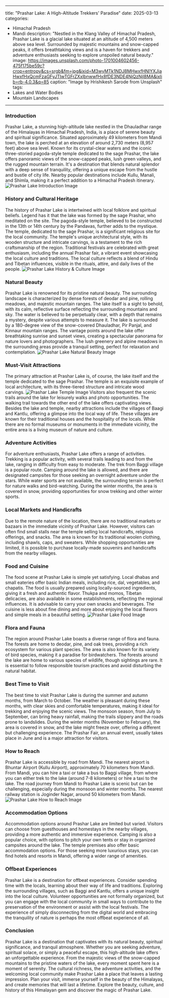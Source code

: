 
---
title: "Prashar Lake: A High-Altitude Trekkers' Paradise"
date: 2025-03-13
categories:
  - Himachal Pradesh
  - Mandi
description: "Nestled in the Klang Valley of Himachal Pradesh, Prashar Lake is a glacial lake situated at an altitude of 4,500 meters above sea level. Surrounded by majestic mountains and snow-capped peaks, it offers breathtaking views and is a haven for trekkers and adventure enthusiasts seeking to explore unspoiled natural beauty."
image: https://images.unsplash.com/photo-1701004602456-475f175be59c?crop=entropy&cs=srgb&fm=jpg&ixid=M3wyMTk1NDJ8MHwxfHNlYXJjaHwxfHxQcmFzaGFyJTIwTGFrZXxlbnwwfHx8fDE3NDE4NjQzNjl8MA&ixlib=rb-4.0.3&q=85
caption: "Image by Hrishikesh Sarode from Unsplash"
tags: 
  - Lakes and Water Bodies
  - Mountain Landscapes
---


### **Introduction**

Prashar Lake, a stunning high-altitude lake nestled in the Dhauladhar range of the Himalayas in Himachal Pradesh, India, is a place of serene beauty and spiritual significance. Situated approximately 49 kilometers from Mandi town, the lake is perched at an elevation of around 2,730 meters (8,957 feet) above sea level. Known for its crystal-clear waters and the iconic three-storied pagoda-style temple dedicated to the sage Prashar, the lake offers panoramic views of the snow-capped peaks, lush green valleys, and the rugged mountain terrain. It's a destination that blends natural splendor with a deep sense of tranquility, offering a unique escape from the hustle and bustle of city life. Nearby popular destinations include Kullu, Manali, and Shimla, making it a perfect addition to a Himachal Pradesh itinerary. <img src="placeholder_prashar_lake_introduction.jpg" alt="Prashar Lake Introduction Image">

### **History and Cultural Heritage**

The history of Prashar Lake is intertwined with local folklore and spiritual beliefs. Legend has it that the lake was formed by the sage Prashar, who meditated on the site. The pagoda-style temple, believed to be constructed in the 13th or 14th century by the Pandavas, further adds to the mystique. The temple, dedicated to the sage Prashar, is a significant religious site for the local community. The temple's unique architectural style, with its wooden structure and intricate carvings, is a testament to the rich craftsmanship of the region. Traditional festivals are celebrated with great enthusiasm, including the annual Prashar fair, a vibrant event showcasing the local culture and traditions. The local culture reflects a blend of Hindu and Tibetan influences, visible in the rituals, attire, and daily lives of the people. <img src="placeholder_prashar_lake_history_cultural.jpg" alt="Prashar Lake History & Culture Image">

### **Natural Beauty**

Prashar Lake is renowned for its pristine natural beauty. The surrounding landscape is characterized by dense forests of deodar and pine, rolling meadows, and majestic mountain ranges. The lake itself is a sight to behold, with its calm, reflective surface reflecting the surrounding mountains and sky. The water is believed to be perpetually clear, with a depth that remains a mystery, despite various attempts to measure it. The lake is surrounded by a 180-degree view of the snow-covered Dhauladhar, Pir Panjal, and Kinnaur mountain ranges. The vantage points around the lake offer breathtaking sunrise and sunset views, creating a spectacular panorama for nature lovers and photographers. The lush greenery and alpine meadows in the surrounding areas provide a tranquil setting, perfect for relaxation and contemplation. <img src="placeholder_prashar_lake_natural_beauty.jpg" alt="Prashar Lake Natural Beauty Image">

### **Must-Visit Attractions**

The primary attraction at Prashar Lake is, of course, the lake itself and the temple dedicated to the sage Prashar. The temple is an exquisite example of local architecture, with its three-tiered structure and intricate wood carvings. <img src="placeholder_prashar_lake_temple.jpg" alt="Prashar Lake Temple Image"> Visitors also frequent the scenic trails around the lake for leisurely walks and photo opportunities. The walking trail towards the other end of the lake offers captivating views. Besides the lake and temple, nearby attractions include the villages of Baagi and Kantlu, offering a glimpse into the local way of life. These villages are known for their traditional houses and the hospitality of the locals. While there are no formal museums or monuments in the immediate vicinity, the entire area is a living museum of nature and culture.

### **Adventure Activities**

For adventure enthusiasts, Prashar Lake offers a range of activities. Trekking is a popular activity, with several trails leading to and from the lake, ranging in difficulty from easy to moderate. The trek from Baggi village is a popular route. Camping around the lake is allowed, and there are designated campsites for those seeking an overnight adventure under the stars. While water sports are not available, the surrounding terrain is perfect for nature walks and bird-watching. During the winter months, the area is covered in snow, providing opportunities for snow trekking and other winter sports.

### **Local Markets and Handicrafts**

Due to the remote nature of the location, there are no traditional markets or bazaars in the immediate vicinity of Prashar Lake. However, visitors can often find small stalls near the temple selling local handicrafts, religious offerings, and snacks. The area is known for its traditional woolen clothing, including shawls, caps, and sweaters. While shopping opportunities are limited, it is possible to purchase locally-made souvenirs and handicrafts from the nearby villages.

### **Food and Cuisine**

The food scene at Prashar Lake is simple yet satisfying. Local dhabas and small eateries offer basic Indian meals, including rice, dal, vegetables, and chapatis. The food is usually prepared using locally-sourced ingredients, giving it a fresh and authentic flavor. Thukpa and momos, Tibetan delicacies, are also available in some establishments, reflecting the regional influences. It is advisable to carry your own snacks and beverages. The cuisine is less about fine dining and more about enjoying the local flavors and simple meals in a beautiful setting. <img src="placeholder_prashar_lake_food.jpg" alt="Prashar Lake Food Image">

### **Flora and Fauna**

The region around Prashar Lake boasts a diverse range of flora and fauna. The forests are home to deodar, pine, and oak trees, providing a rich ecosystem for various plant species. The area is also known for its variety of bird species, making it a paradise for birdwatchers. The forests around the lake are home to various species of wildlife, though sightings are rare. It is essential to follow responsible tourism practices and avoid disturbing the natural habitat.

### **Best Time to Visit**

The best time to visit Prashar Lake is during the summer and autumn months, from March to October. The weather is pleasant during these months, with clear skies and comfortable temperatures, making it ideal for trekking and enjoying the scenic views. The monsoon season, from July to September, can bring heavy rainfall, making the trails slippery and the roads prone to landslides. During the winter months (November to February), the area is covered in snow, and the lake might freeze over, offering a different but challenging experience. The Prashar Fair, an annual event, usually takes place in June and is a major attraction for visitors.

### **How to Reach**

Prashar Lake is accessible by road from Mandi. The nearest airport is Bhuntar Airport (Kullu Airport), approximately 70 kilometers from Mandi. From Mandi, you can hire a taxi or take a bus to Baggi village, from where you can either trek to the lake (around 7-8 kilometers) or hire a taxi to the lake. The road journey from Mandi to Prashar Lake is scenic but can be challenging, especially during the monsoon and winter months. The nearest railway station is Joginder Nagar, around 50 kilometers from Mandi. <img src="placeholder_prashar_lake_how_to_reach.jpg" alt="Prashar Lake How to Reach Image">

### **Accommodation Options**

Accommodation options around Prashar Lake are limited but varied. Visitors can choose from guesthouses and homestays in the nearby villages, providing a more authentic and immersive experience. Camping is also a popular choice, with options to pitch your own tents or stay in organized campsites around the lake. The temple premises also offer basic accommodation options. For those seeking more luxurious stays, you can find hotels and resorts in Mandi, offering a wider range of amenities.

### **Offbeat Experiences**

Prashar Lake is a destination for offbeat experiences. Consider spending time with the locals, learning about their way of life and traditions. Exploring the surrounding villages, such as Baggi and Kantlu, offers a unique insight into the local culture. Volunteer opportunities are not formally organized, but you can engage with the local community in small ways to contribute to the preservation of the environment or assist with the local festivals. The experience of simply disconnecting from the digital world and embracing the tranquility of nature is perhaps the most offbeat experience of all.

### **Conclusion**

Prashar Lake is a destination that captivates with its natural beauty, spiritual significance, and tranquil atmosphere. Whether you are seeking adventure, spiritual solace, or simply a peaceful escape, this high-altitude lake offers an unforgettable experience. From the majestic views of the snow-capped mountains to the pristine waters of the lake, every moment spent here is a moment of serenity. The cultural richness, the adventure activities, and the welcoming local community make Prashar Lake a place that leaves a lasting impression. Plan your visit, immerse yourself in the beauty of the Himalayas, and create memories that will last a lifetime. Explore the beauty, culture, and history of this Himalayan gem and discover the magic of Prashar Lake.


